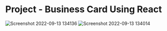 # Project - Business Card Using React

![Screenshot 2022-09-13 134136](https://user-images.githubusercontent.com/93247057/189848919-c501634e-9b47-47d4-98c3-f4a1450052fd.png)
![Screenshot 2022-09-13 134014](https://user-images.githubusercontent.com/93247057/189849129-290152bd-21d5-4022-b972-5832004deb52.png)
